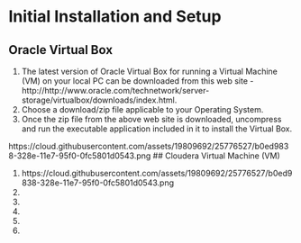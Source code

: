 # Initial Installation and Setup

## Oracle Virtual Box
<OL>
<LI>The latest version of Oracle Virtual Box for running a Virtual Machine (VM) on your local PC can be downloaded from this web site - http://http://www.oracle.com/technetwork/server-storage/virtualbox/downloads/index.html.</LI>
<LI>Choose a download/zip file applicable to your Operating System.</LI>
<LI>Once the zip file from the above web site is downloaded, uncompress and run the executable application included in it to install the Virtual Box.</LI>
</OL>
https://cloud.githubusercontent.com/assets/19809692/25776527/b0ed9838-328e-11e7-95f0-0fc5801d0543.png
## Cloudera Virtual Machine (VM)
<OL>
<LI>
https://cloud.githubusercontent.com/assets/19809692/25776527/b0ed9838-328e-11e7-95f0-0fc5801d0543.png
</LI>
<LI></LI>
<LI></LI>
<LI></LI>
<LI></LI>
<LI></LI>
</OL>
